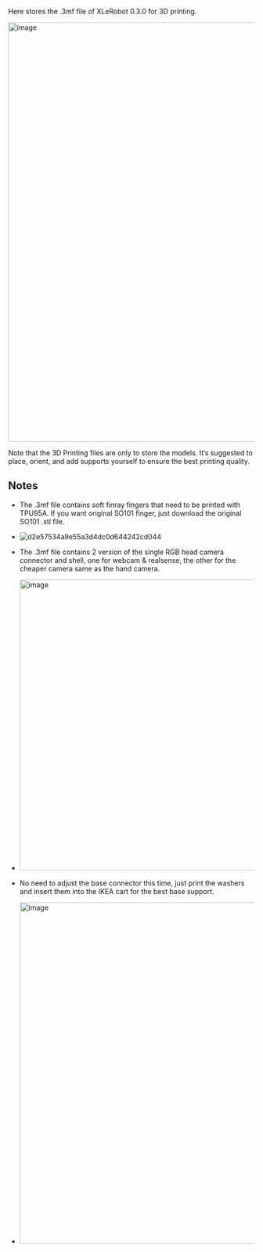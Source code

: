Here stores the .3mf file of XLeRobot 0.3.0 for 3D printing.

<img width="1338" height="855" alt="image" src="https://github.com/user-attachments/assets/293de41b-8f79-49eb-af0a-822879e9b5a0" />

Note that the 3D Printing files are only to store the models. It’s suggested to place, orient, and add supports yourself to ensure the best printing quality.


## Notes

- The .3mf file contains soft finray fingers that need to be printed with TPU95A. If you want original SO101 finger, just download the original SO101 .stl file.
- ![d2e57534a9e55a3d4dc0d644242cd044](https://github.com/user-attachments/assets/8d095541-d98f-4af8-a43c-028baae0d375)
- The .3mf file contains 2 version of the single RGB head camera connector and shell, one for webcam & realsense, the other for the cheaper camera same as the hand camera.
- <img width="947" height="593" alt="image" src="https://github.com/user-attachments/assets/73f357b1-dc40-437a-9cc6-d4a4dc2f5435" />

- No need to adjust the base connector this time, just print the washers and insert them into the IKEA cart for the best base support.
- <img width="1242" height="696" alt="image" src="https://github.com/user-attachments/assets/e603a529-0690-4ce0-8d3b-381af0c86155" />




